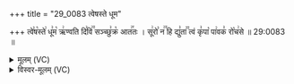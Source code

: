 +++
title = "29_0083 त्वेषस्ते धूम"

+++
त्वे꣣ष꣡स्ते꣢ धू꣣म꣡ ऋ꣢ण्वति दि꣣वि꣢꣫ सञ्च्छु꣣क्र꣡ आत꣢꣯तः । सू꣢रो꣣ न꣢꣫ हि द्यु꣣ता꣢꣫ त्वं कृ꣣पा꣡ पा꣢वक꣣ रो꣡च꣢से ॥ 29:0083 ॥

<details><summary>मूलम् (VC)</summary>

त्वे꣣ष꣡स्ते꣢ धू꣣म꣡ ऋ꣢ण्वति दि꣣वि꣢꣫ सं च्छु꣣क्र꣡ आत꣢꣯तः । सू꣢रो꣣ न꣢꣫ हि द्यु꣣ता꣢꣫ त्वं कृ꣣पा꣡ पा꣢वक꣣ रो꣡च꣢से ॥८३॥
</details>

<details><summary>विस्वर-मूलम् (VC)</summary>

त्वेषस्ते धूम ऋण्वति दिवि सं च्छुक्र आततः । सूरो न हि द्युता त्वं कृपा पावक रोचसे ॥८३॥
</details>